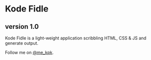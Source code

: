 # Kode Fidle
version 1.0
-----------
Kode Fidle is a light-weight application scribbling HTML, CSS & JS and generate output.

Follow me on [@me_kpk](https://twitter.com/me_kpk).
